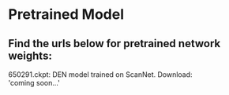 # Pretrained Model

## Find the urls below for pretrained network weights:

650291.ckpt: DEN model trained on ScanNet. Download:</br>
'coming soon...'
